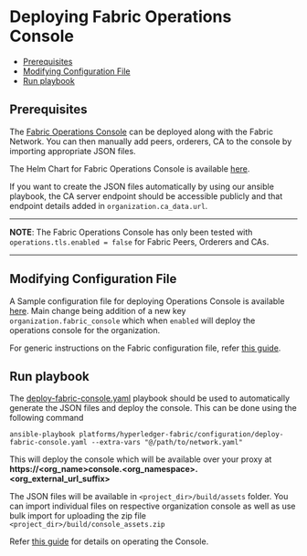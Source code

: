 [//]: # (##############################################################################################)
[//]: # (Copyright Accenture. All Rights Reserved.)
[//]: # (SPDX-License-Identifier: Apache-2.0)
[//]: # (##############################################################################################)

<a name = "deploying-fabric-operations-console"></a>
# Deploying Fabric Operations Console

  - [Prerequisites](#prerequisites)
  - [Modifying Configuration File](#modifying-configuration-file)
  - [Run playbook](#run-playbook)

<a name = "prerequisites"></a>
## Prerequisites
The [Fabric Operations Console](https://github.com/hyperledger-labs/fabric-operations-console) can be deployed along with the Fabric Network. 
You can then manually add peers, orderers, CA to the console by importing appropriate JSON files.

The Helm Chart for Fabric Operations Console is available [here](https://github.com/hyperledger/bevel/blob/main/platforms/hyperledger-fabric/charts/operations_console).

If you want to create the JSON files automatically by using our ansible playbook, the CA server endpoint should be accessible publicly and that endpoint details added in `organization.ca_data.url`.

---
**NOTE**: The Fabric Operations Console has only been tested with `operations.tls.enabled = false` for Fabric Peers, Orderers and CAs.

---

<a name = "modifying-configuration-file"></a>
## Modifying Configuration File

A Sample configuration file for deploying Operations Console is available [here](https://github.com/hyperledger/bevel/blob/main/platforms/hyperledger-fabric/configuration/samples/network-fabricv2-raft.yaml). Main change being addition of a new key `organization.fabric_console` which when `enabled` will deploy the operations console for the organization.

For generic instructions on the Fabric configuration file, refer [this guide](./fabric_networkyaml.md).

<a name = "run-playbook"></a>
## Run playbook

The [deploy-fabric-console.yaml](https://github.com/hyperledger/bevel/tree/main/platforms/hyperledger-fabric/configuration/deploy-fabric-console.yaml) playbook should be used to automatically generate the JSON files and deploy the console. This can be done using the following command

```
ansible-playbook platforms/hyperledger-fabric/configuration/deploy-fabric-console.yaml --extra-vars "@/path/to/network.yaml"
```

This will deploy the console which will be available over your proxy at **https://<org_name>console.<org_namespace>.<org_external_url_suffix>**

The JSON files will be available in `<project_dir>/build/assets` folder. You can import individual files on respective organization console as well as use bulk import for uploading the zip file `<project_dir>/build/console_assets.zip`

Refer [this guide](https://github.com/hyperledger-labs/fabric-operations-console#readme) for details on operating the Console.
